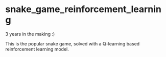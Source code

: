 # snake_game_reinforcement_learning
3 years in the making :)

This is the popular snake game, solved with a Q-learning based reinforcement learning model.
